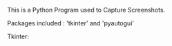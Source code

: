 This is a Python Program used to Capture Screenshots.

Packages included : 'tkinter' and 'pyautogui'

Tkinter: 
